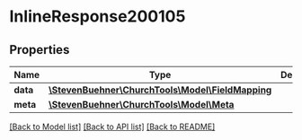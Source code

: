 # InlineResponse200105

## Properties
Name | Type | Description | Notes
------------ | ------------- | ------------- | -------------
**data** | [**\StevenBuehner\ChurchTools\Model\FieldMapping**](FieldMapping.md) |  | [optional] 
**meta** | [**\StevenBuehner\ChurchTools\Model\Meta**](Meta.md) |  | [optional] 

[[Back to Model list]](../../README.md#documentation-for-models) [[Back to API list]](../../README.md#documentation-for-api-endpoints) [[Back to README]](../../README.md)

